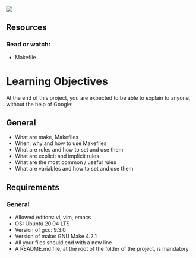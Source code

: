 ![](https://s3.amazonaws.com/intranet-projects-files/holbertonschool-low_level_programming/273/giphy-2.gif)

## Resources
### Read or watch:

* Makefile

# Learning Objectives
At the end of this project, you are expected to be able to explain to anyone, without the help of Google:

## General
* What are make, Makefiles
* When, why and how to use Makefiles
* What are rules and how to set and use them
* What are explicit and implicit rules
* What are the most common / useful rules
* What are variables and how to set and use them

## Requirements

### General

* Allowed editors: vi, vim, emacs
* OS: Ubuntu 20.04 LTS
* Version of gcc: 9.3.0
* Version of make: GNU Make 4.2.1
* All your files should end with a new line
* A README.md file, at the root of the folder of the project, is mandatory
